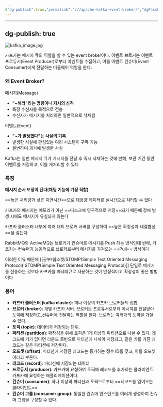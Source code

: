 ```yaml
---
{"dg-publish":true,"permalink":"///apache-kafka-event-broker/","dgPassFrontmatter":true}
---
```



---
dg-publish: true
---

![kafka_image.jpg](/img/user/첨부파일/kafka_image.jpg)

카프카는 메시지 큐의 역할을 할 수 있는 event broker이다. 이벤트 브로커는 이벤트 프로듀서(Event Producer)로부터 이벤트를 수집하고, 이를 이벤트 컨슈머(Event Consumer)에게 전달하는 미들웨어 역할을 한다.

### 왜 Event Broker?

메시지(Message)
- **"~해라"라는 명령이나 지시의 성격**
- 특정 수신자를 목적으로 전송
- 수신자가 메시지를 처리하면 일반적으로 삭제됨

이벤트(Event)
- **"~가 발생했다"는 사실의 기록**
- 발생한 사실에 관심있는 여러 시스템이 구독 가능
- 불변하며 과거에 발생한 사실

Kafka는 일반 메시지 큐가 메시지를 전달 후 즉시 삭제하는 것에 반해, 보관 기간 동안 이벤트를 저장하고, 이를 재처리할 수 있다

### 특징

**메시지 순서 보장이 된다(채팅 기능에 가장 적합)**

==높은 처리량과 낮은 지연시간==으로 대용량 데이터를 실시간으로 처리할 수 있다

카프카의 메시지는 메모리가 아닌 ==디스크에 영구적으로 저장==되기 때문에 장애 발생 시에도 메시지가 유실되지 않는다

카프카 클러스터 내부에 여러 대의 브로커 서버를 구성하여 ==높은 확장성과 내결함성==을 갖는다

RabbitMQ와 ActiveMQ는 브로커가 컨슈머로 메시지를 Push 하는 방식인데 반해, 카프카는 컨슈머가 능동적으로 브로커로부터 메시지를 가져오는 ==Pull== 방식이다

이러한 이유 때문에 [[공부/웹소켓/STOMP(Simple Text Oriented Messaging Protocol)\|STOMP(Simple Text Oriented Messaging Protocol)]] 단일로 메세지를 전송하는 것보다 카프카를 메세지큐로 사용하는 것이 안정적이고 확장성이 좋은 방법이다

### 용어

- **카프카 클러스터 (kafka cluster)**: 하나 이상의 카프카 브로커들의 집합
- **브로커 (broker)**: 개별 카프카 서버. 브로커는 프로듀서로부터 메시지를 전달받아 토픽에 저장하고,컨슈머에 전달하는 역할을 한다. 브로커는 여러개의 토픽을 가질 수 있다.
- **토픽 (topic)**: 데이터가 저장되는 단위.
- **파티션 (partition)**: 확장성을 위해 토픽은 1개 이상의 파티션으로 나뉠 수 있다. 레코드에 키가 없다면 라운드 로빈으로 파티션에 나뉘어 저장되고, 같은 키를 가진 레코드는 같은 파티션에 저장된다.
- **오프셋 (offset)**: 파티션에 저장된 레코드는 증가하는 정수 ID를 갖고, 이를 오프셋이라고 부른다.
- **레코드 (record)**: 파티션에 저장되는 데이터
- **프로듀서 (producer)**: 카프카에 요청하여 토픽에 레코드를 추가하는 클라이언트. 카프카에 요청하는 애플리케이션이다.
- **컨슈머 (consumer)**: 하나 이상의 파티션과 토픽으로부터 ==레코드를 읽어오는 클라이언트==. 
- **컨슈머 그룹 (consumer group)**: 동일한 컨슈머 인스턴스를 여러개 생성하여 컨슈머 그룹을 구성할 수 있다.